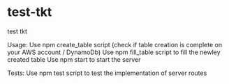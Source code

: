 # test-tkt
test tkt

Usage:
Use npm create_table script (check if table creation is complete on your AWS account / DynamoDb)
Use npm fill_table script to fill the newley created table
Use npm start to start the server

Tests:
Use npm test script to test the implementation of server routes
